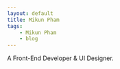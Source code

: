 ```yaml
---
layout: default
title: Mikun Pham
tags:
    - Mikun Pham
    - blog
---
```


A Front-End Developer & UI Designer.